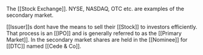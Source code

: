 The [[Stock Exchange]]. NYSE, NASDAQ, OTC etc. are examples of the secondary market.

[[Issuer]]s dont have the means to sell their [[Stock]] to investors efficiently. That process is an [[IPO]] and is generally referred to as the [[Primary Market]]. In the secondary market shares are held in the [[Nominee]] for [[DTC]]  named [[Cede & Co]]. 